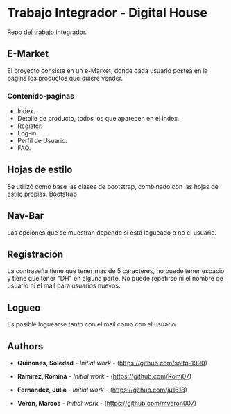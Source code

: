 # Trabajo Integrador - Digital House
Repo del trabajo integrador.

## E-Market

El proyecto consiste en un e-Market, donde cada usuario postea en la pagina los productos que quiere vender.

### Contenido-paginas

* Index.
* Detalle de producto, todos los que aparecen en el index.
* Register.
* Log-in.
* Perfil de Usuario.
* FAQ.

## Hojas de estilo

Se utilizó como base las clases de bootstrap, combinado con las hojas de estilo propias.
[Bootstrap](https://getbootstrap.com/) 

## Nav-Bar

Las opciones que se muestran depende si está logueado o no el usuario.

## Registración

La contraseña tiene que tener mas de 5 caracteres, no puede tener espacio y tiene que tener "DH" en alguna parte.
No puede repetirse ni el nombre de usuario ni el mail para usuarios nuevos.

## Logueo

Es posible loguearse tanto con el mail como con el usuario.


## Authors

* **Quiñones, Soledad** - *Initial work* - (https://github.com/soltq-1990)

* **Ramirez, Romina** - *Initial work* - (https://github.com/Romi07)

* **Fernández, Julia** - *Initial work* - (https://github.com/ju1618)

* **Verón, Marcos** - *Initial work* - (https://github.com/mveron007)
